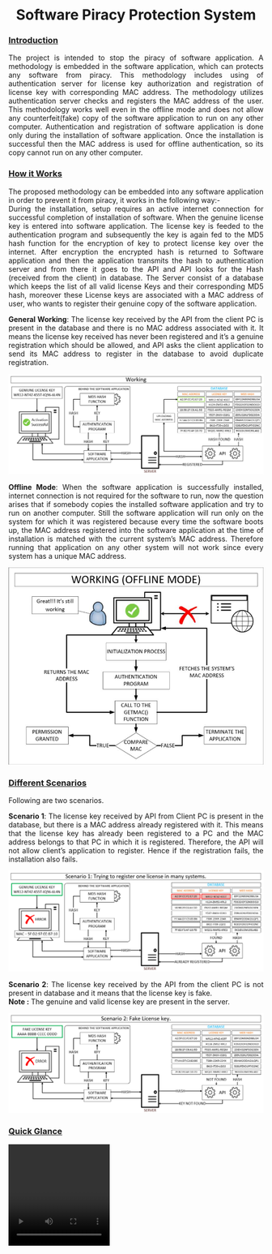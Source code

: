 <html lang="en">
<head>
  <meta charset="UTF-8">
  <meta name="viewport" content="width=device-width, initial-scale=1.0">
  <title>Software Piracy Protection System</title>
  <h1><center>Software Piracy Protection System</center></h1>
</head>
<body>
<h3><u>Introduction</u></h3>
<p align='justify'>
  The project is intended to stop the piracy of software application. A methodology is embedded in
  the software application, which can protects any software from piracy. This methodology includes
  using of authentication server for license key authorization and registration of license key with
  corresponding MAC address. The methodology utilizes authentication server checks and
  registers the MAC address of the user. This methodology works well even in the offline mode and does not
  allow any counterfeit(fake) copy of the software application to run on any other computer. Authentication
  and registration of software application is done only during the installation of software
  application. Once the installation is successful then the MAC address is used for offline authentication,
  so its copy cannot run on any other computer.
</p>
<h3><u>How it Works</u></h3>
<p align='justify'>
The proposed methodology can be embedded into any software application in order to prevent it from piracy, it works in the following way:-<br>  
During the installation, setup requires an active internet connection for successful completion of installation of software.
When the genuine license key is entered into software application. The license key is feeded to the authentication program and subsequently the key is again fed to the MD5 hash function for the encryption of key to protect license key over the internet. After encryption the encrypted hash is returned to Software application and then the application transmits the hash to authentication server and from there it goes to the API and API looks for the Hash (received from the client) in database. The Server consist of a database which keeps the list of all valid license Keys and their corresponding MD5 hash, moreover
these License keys are associated with a MAC address of user, who wants to register their genuine copy of the software application.
</p>

<p align='justify'>
  <b>General Working</b>: The license key received by the API from the client PC is present in the database and
  there is no MAC address associated with it. It means the license key received has never been
  registered and it’s a genuine registration which should be allowed, and API asks the client
  application to send its MAC address to register in the database to avoid duplicate registration.
  <center><img alt="Scenario 3" src="res/Online.jpg"></center>
</p>

<p align='justify'>
  <b>Offline Mode</b>: When the software application is successfully installed, internet connection is not required for the
  software to run, now the question arises that if somebody copies the installed software application
  and try to run on another computer. Still the software application will run only on the system for which it was registered   because every time the software boots up, the MAC
  address registered into the software application at the time of installation is matched with the current
  system’s MAC address. Therefore running that application on any other system will not work since
  every system has a unique MAC address.
  <center><img alt="Scenario 3" src="res/Offline.jpg"></center>
</p>

<h3><u>Different Scenarios</u></h3>
<p>Following are two scenarios.</p>

<p align='justify'>
<b>Scenario 1</b>: The license key received by API from Client PC is present in the database, but
there is a MAC address already registered with it. This means that the license key has already been
registered to a PC and the MAC address belongs to that PC in which it is registered. Therefore, the
API will not allow client’s application to register. Hence if the registration fails, the installation also fails.
<center><img alt="Scenario 1" src="res/TypeA.jpg"></center>
</p>


<p align='justify'>
<b>Scenario 2</b>: The license key received by the API from the client PC is not present in database
and it means that the license key is fake.<br> <b>Note :</b> The genuine and valid license key are present in the server.
<center><img alt="Scenario 2" src="res/TypeB.jpg"></center>
</p>



<h3><u>Quick Glance</u></h3>
<video width="200" height="200" controls preload> 
  <source src="res/Softwarepiracy-1.webm"></source> 
</video>
</body>
</html>
